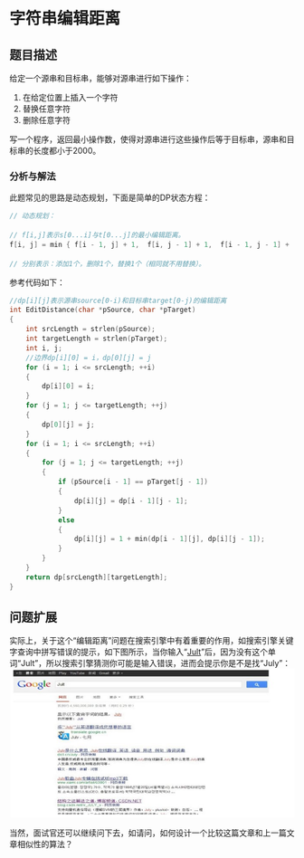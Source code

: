# 字符串编辑距离

## 题目描述

给定一个源串和目标串，能够对源串进行如下操作：  
1. 在给定位置上插入一个字符  
2. 替换任意字符  
3. 删除任意字符  

写一个程序，返回最小操作数，使得对源串进行这些操作后等于目标串，源串和目标串的长度都小于2000。  

### 分析与解法

此题常见的思路是动态规划，下面是简单的DP状态方程：

```c
// 动态规划：

// f[i,j]表示s[0...i]与t[0...j]的最小编辑距离。
f[i, j] = min { f[i - 1, j] + 1,  f[i, j - 1] + 1,  f[i - 1, j - 1] + (s[i] == t[j] ? 0 : 1) }

// 分别表示：添加1个，删除1个，替换1个（相同就不用替换）。
```
参考代码如下：
```c
//dp[i][j]表示源串source[0-i)和目标串target[0-j)的编辑距离
int EditDistance(char *pSource, char *pTarget)
{
	int srcLength = strlen(pSource);
	int targetLength = strlen(pTarget);
	int i, j;
	//边界dp[i][0] = i，dp[0][j] = j  
	for (i = 1; i <= srcLength; ++i)
	{
		dp[i][0] = i;
	}
	for (j = 1; j <= targetLength; ++j)
	{
		dp[0][j] = j;
	}
	for (i = 1; i <= srcLength; ++i)
	{
		for (j = 1; j <= targetLength; ++j)
		{
			if (pSource[i - 1] == pTarget[j - 1])
			{
				dp[i][j] = dp[i - 1][j - 1];
			}
			else
			{
				dp[i][j] = 1 + min(dp[i - 1][j], dp[i][j - 1]);
			}
		}
	}
	return dp[srcLength][targetLength];
}
```

## 问题扩展

实际上，关于这个“编辑距离”问题在搜索引擎中有着重要的作用，如搜索引擎关键字查询中拼写错误的提示，如下图所示，当你输入“[Jult](https://www.google.com.hk/search?hl=zh-CN&newwindow=1&safe=strict&site=&source=hp&q=Jult&btnK=Google+%E6%90%9C%E7%B4%A2)”后，因为没有这个单词“Jult”，所以搜索引擎猜测你可能是输入错误，进而会提示你是不是找“July”：
![](../images/28~29/29.7.jpg)

当然，面试官还可以继续问下去，如请问，如何设计一个比较这篇文章和上一篇文章相似性的算法？
